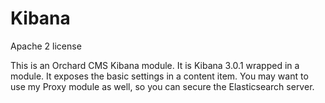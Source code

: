 Kibana
======

Apache 2 license

This is an Orchard CMS Kibana module.  It is Kibana 3.0.1 wrapped in a module.  It exposes the basic settings in a content item.  You may want to use my Proxy module as well, so you can secure the Elasticsearch server.
